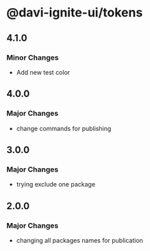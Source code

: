 # @davi-ignite-ui/tokens

## 4.1.0

### Minor Changes

- Add new test color

## 4.0.0

### Major Changes

- change commands for publishing

## 3.0.0

### Major Changes

- trying exclude one package

## 2.0.0

### Major Changes

- changing all packages names for publication
